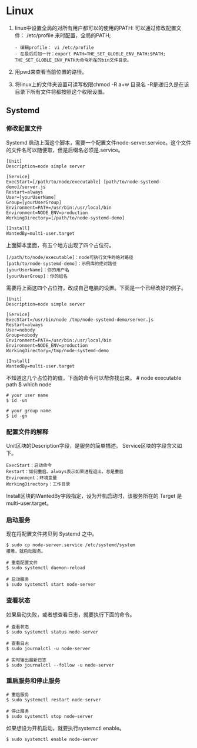 # Linux1.	linux中设置全局的对所有用户都可以的使用的PATH: 可以通过修改配置文件： /etc/profile 来时配置，全局的PATH; 

	```	- 编辑profile： vi /etc/profile  	- 在最后后加一行：export PATH=THE_SET_GLOBLE_ENV_PATH:$PATH;	THE_SET_GLOBLE_ENV_PATH为命令所在的bin文件目录。
	```
2.	用pwd来查看当前位置的路径。3.	将linux上的文件夹设置可读写权限chmod -R a+w 目录名   -R是递归久是在该目录下所有文件将都按照这个权限设置。## Systemd
### 修改配置文件
Systemd 启动上面这个脚本，需要一个配置文件node-server.service。这个文件的文件名可以随便取，但是后缀名必须是.service。
	
	
	[Unit]
	Description=node simple server
	
	[Service]
	ExecStart=[/path/to/node/executable] [path/to/node-systemd-demo]/server.js
	Restart=always
	User=[yourUserName]
	Group=[yourUserGroup]
	Environment=PATH=/usr/bin:/usr/local/bin
	Environment=NODE_ENV=production
	WorkingDirectory=[/path/to/node-systemd-demo]
	
	[Install]
	WantedBy=multi-user.target
	
上面脚本里面，有五个地方出现了四个占位符。

	[/path/to/node/executable]：node可执行文件的绝对路径
	[path/to/node-systemd-demo]：示例库的绝对路径
	[yourUserName]：你的用户名
	[yourUserGroup]：你的组名

需要将上面这四个占位符，改成自己电脑的设置。下面是一个已经改好的例子。

	[Unit]
	Description=node simple server
	
	[Service]
	ExecStart=/usr/bin/node /tmp/node-systemd-demo/server.js
	Restart=always
	User=nobody
	Group=nobody
	Environment=PATH=/usr/bin:/usr/local/bin
	Environment=NODE_ENV=production
	WorkingDirectory=/tmp/node-systemd-demo
	
	[Install]
	WantedBy=multi-user.target

不知道这几个占位符的值，下面的命令可以帮你找出来。
	# node executable path
	$ which node
	
	# your user name
	$ id -un
	
	# your group name
	$ id -gn
	
### 配置文件的解释
Unit区块的Description字段，是服务的简单描述。
Service区块的字段含义如下。

	ExecStart：启动命令
	Restart：如何重启。always表示如果进程退出，总是重启
	Environment：环境变量
	WorkingDirectory：工作目录
Install区块的WantedBy字段指定，设为开机启动时，该服务所在的 Target 是multi-user.target。

### 启动服务
现在将配置文件拷贝到 Systemd 之中。

	$ sudo cp node-server.service /etc/systemd/system
	接着，就启动服务。
	
	# 重载配置文件
	$ sudo systemctl daemon-reload
	
	# 启动服务
	$ sudo systemctl start node-server
	
	
### 查看状态
如果启动失败，或者想查看日志，就要执行下面的命令。

	# 查看状态
	$ sudo systemctl status node-server
	
	# 查看日志
	$ sudo journalctl -u node-server
	
	# 实时输出最新日志
	$ sudo journalctl --follow -u node-server
	

### 重启服务和停止服务

	# 重启服务
	$ sudo systemctl restart node-server
	
	# 停止服务
	$ sudo systemctl stop node-server
如果想设为开机启动，就要执行systemctl enable。

	$ sudo systemctl enable node-server
	



















